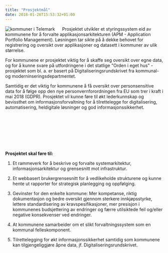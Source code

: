 ```yaml
---
title: "Prosjektmål"
date: 2018-01-26T15:53:32+01:00
---
```

<img src ="/images/kommuner Telemark.PNG" align="left" alt="kommuner i Telemark" style="border-style:solid; border-width:0px 20px 0px 0px; border-color:white;"></img>


Prosjektet utvikler et styringssystem eid av kommunene for å forvalte applikasjonsarkitekturen (APM - Application Portfolio Management). Løsningen tar sikte på å dekke behovet for registrering og oversikt over applikasjoner og datasett i kommuner av ulik størrelse.

For kommunene er prosjektet viktig for å skaffe seg oversikt over egne data, og for å kunne svare på utfordringene i det statlige "Orden i eget hus" - prosjektet
som bl. a. er basert på Digitaliseringsrundskrivet fra kommunal- og moderninseringsdepartmentet. 

Samtidig er det viktig for kommunene å få oversikt over personsensitive data for å følge opp den nye personvernforordningen fra EU som trer i kraft i mai 2018 (GDPR).
Prosjektet vil kunne føre til økt lederkunnskap og bevissthet om informasjonsforvaltning for å tilrettelegge for digitalisering, automatisering, heldigitale løsninger og god informasjonssikkerhet.

<br>
<br>
<br>
<br>
<br>
<br>

**Prosjektet skal føre til:**

1. Et rammeverk for å beskrive og forvalte systemarkitektur, informasjonsarkitektur og grensesnitt mot infrastruktur. 

2. Et webbasert brukergrensesnitt for å vedlikeholde strukturene og kunne hente ut rapporter for strategisk planlegging og oppfølging. 

3. Gevinster for den enkelte kommune: Mer kompetanse, riktig dokumentasjon og bedre oversikt gjennom sterkere innkjøpsstyrke, lettere standardisering av kravspesifikasjoner, mer presisjon i kommunenes budsjettering av endringer og færre utilsiktede feil og/eller negative konsekvenser ved endringer. 

4. At kommunene samarbeider om et slikt forvaltningssystem som en kommunal felleskomponent. 

5. Tilrettelegging for økt informasjonssikkerhet samtidig som kommunene kan tilgjengeliggjøre åpne data, jf. Digitaliseringsrundskrivet.
 


